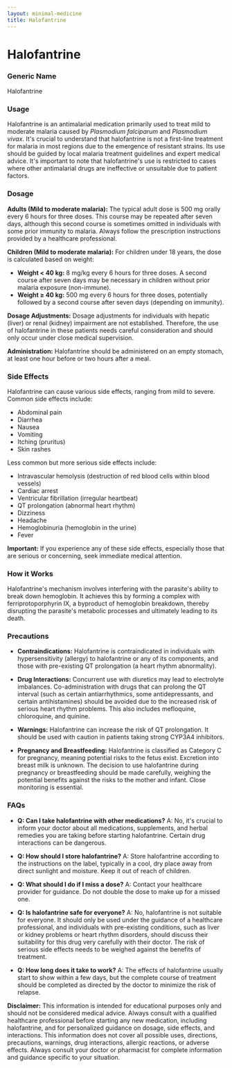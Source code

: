 ```yaml
---
layout: minimal-medicine
title: Halofantrine
---
```


# Halofantrine
### Generic Name
Halofantrine

### Usage
Halofantrine is an antimalarial medication primarily used to treat mild to moderate malaria caused by *Plasmodium falciparum* and *Plasmodium vivax*.  It's crucial to understand that halofantrine is not a first-line treatment for malaria in most regions due to the emergence of resistant strains. Its use should be guided by local malaria treatment guidelines and expert medical advice.  It's important to note that halofantrine's use is restricted to cases where other antimalarial drugs are ineffective or unsuitable due to patient factors.


### Dosage

**Adults (Mild to moderate malaria):** The typical adult dose is 500 mg orally every 6 hours for three doses. This course may be repeated after seven days, although this second course is sometimes omitted in individuals with some prior immunity to malaria.  Always follow the prescription instructions provided by a healthcare professional.

**Children (Mild to moderate malaria):**  For children under 18 years, the dose is calculated based on weight:

* **Weight < 40 kg:** 8 mg/kg every 6 hours for three doses. A second course after seven days may be necessary in children without prior malaria exposure (non-immune).
* **Weight ≥ 40 kg:**  500 mg every 6 hours for three doses, potentially followed by a second course after seven days (depending on immunity).

**Dosage Adjustments:**  Dosage adjustments for individuals with hepatic (liver) or renal (kidney) impairment are not established.  Therefore, the use of halofantrine in these patients needs careful consideration and should only occur under close medical supervision.

**Administration:** Halofantrine should be administered on an empty stomach, at least one hour before or two hours after a meal.


### Side Effects

Halofantrine can cause various side effects, ranging from mild to severe. Common side effects include:

* Abdominal pain
* Diarrhea
* Nausea
* Vomiting
* Itching (pruritus)
* Skin rashes

Less common but more serious side effects include:

* Intravascular hemolysis (destruction of red blood cells within blood vessels)
* Cardiac arrest
* Ventricular fibrillation (irregular heartbeat)
* QT prolongation (abnormal heart rhythm)
* Dizziness
* Headache
* Hemoglobinuria (hemoglobin in the urine)
* Fever

**Important:**  If you experience any of these side effects, especially those that are serious or concerning, seek immediate medical attention.


### How it Works

Halofantrine's mechanism involves interfering with the parasite's ability to break down hemoglobin.  It achieves this by forming a complex with ferriprotoporphyrin IX, a byproduct of hemoglobin breakdown, thereby disrupting the parasite's metabolic processes and ultimately leading to its death.


### Precautions

* **Contraindications:** Halofantrine is contraindicated in individuals with hypersensitivity (allergy) to halofantrine or any of its components, and those with pre-existing QT prolongation (a heart rhythm abnormality).

* **Drug Interactions:**  Concurrent use with diuretics may lead to electrolyte imbalances.  Co-administration with drugs that can prolong the QT interval (such as certain antiarrhythmics, some antidepressants, and certain antihistamines) should be avoided due to the increased risk of serious heart rhythm problems.  This also includes mefloquine, chloroquine, and quinine.

* **Warnings:** Halofantrine can increase the risk of QT prolongation.  It should be used with caution in patients taking strong CYP3A4 inhibitors.

* **Pregnancy and Breastfeeding:** Halofantrine is classified as Category C for pregnancy, meaning potential risks to the fetus exist.  Excretion into breast milk is unknown.  The decision to use halofantrine during pregnancy or breastfeeding should be made carefully, weighing the potential benefits against the risks to the mother and infant. Close monitoring is essential.


### FAQs

* **Q: Can I take halofantrine with other medications?** A: No, it's crucial to inform your doctor about all medications, supplements, and herbal remedies you are taking before starting halofantrine.  Certain drug interactions can be dangerous.

* **Q: How should I store halofantrine?** A: Store halofantrine according to the instructions on the label, typically in a cool, dry place away from direct sunlight and moisture. Keep it out of reach of children.

* **Q: What should I do if I miss a dose?** A: Contact your healthcare provider for guidance.  Do not double the dose to make up for a missed one.

* **Q: Is halofantrine safe for everyone?** A: No, halofantrine is not suitable for everyone. It should only be used under the guidance of a healthcare professional, and individuals with pre-existing conditions, such as liver or kidney problems or heart rhythm disorders, should discuss their suitability for this drug very carefully with their doctor.  The risk of serious side effects needs to be weighed against the benefits of treatment.

* **Q:  How long does it take to work?** A: The effects of halofantrine usually start to show within a few days, but the complete course of treatment should be completed as directed by the doctor to minimize the risk of relapse.

**Disclaimer:** This information is intended for educational purposes only and should not be considered medical advice.  Always consult with a qualified healthcare professional before starting any new medication, including halofantrine, and for personalized guidance on dosage, side effects, and interactions.  This information does not cover all possible uses, directions, precautions, warnings, drug interactions, allergic reactions, or adverse effects.  Always consult your doctor or pharmacist for complete information and guidance specific to your situation.

